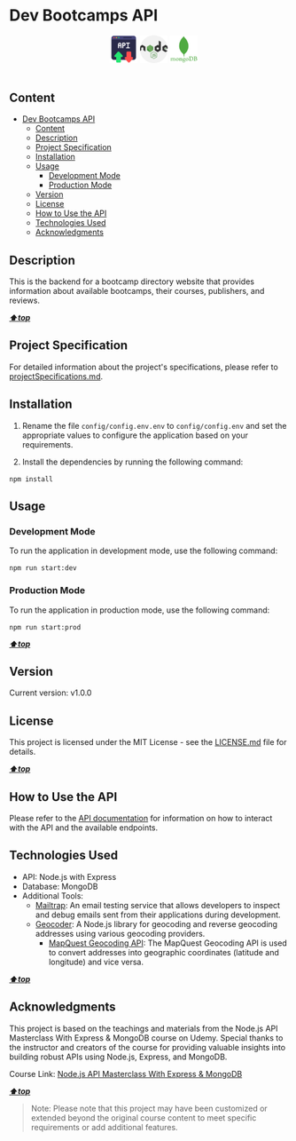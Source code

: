 # Dev Bootcamps API

<div align="center" width=100%>
    &emsp;
    <img src="./dev-data/pic/api.png" alt="api" width=10%" />
    <img src="./dev-data/pic/nodejs.png" alt="nodejs" width=10%" />
    <img src="./dev-data/pic/mongodb.png" alt="mongodb" width=10%" />
</div>
<br>

## Content

<!-- TOC -->

- [Dev Bootcamps API](#dev-bootcamps-api)
    - [Content](#content)
    - [Description](#description)
    - [Project Specification](#project-specification)
    - [Installation](#installation)
    - [Usage](#usage)
        - [Development Mode](#development-mode)
        - [Production Mode](#production-mode)
    - [Version](#version)
    - [License](#license)
    - [How to Use the API](#how-to-use-the-api)
    - [Technologies Used](#technologies-used)
    - [Acknowledgments](#acknowledgments)

<!-- /TOC -->

## Description

This is the backend for a bootcamp directory website that provides information about available bootcamps, their courses, publishers, and reviews.

**_[⬆️top](#content)_**

## Project Specification

For detailed information about the project's specifications, please refer to [projectSpecifications.md](./docs/projectSpecifications.md).

## Installation

1. Rename the file `config/config.env.env` to `config/config.env` and set the appropriate values to configure the application based on your requirements.

2. Install the dependencies by running the following command:

```
npm install
```

## Usage

### Development Mode

To run the application in development mode, use the following command:

```
npm run start:dev
```

### Production Mode

To run the application in production mode, use the following command:

```
npm run start:prod
```

**_[⬆️top](#content)_**

## Version

Current version: v1.0.0

## License

This project is licensed under the MIT License - see the [LICENSE.md](./LICENSE) file for details.

**_[⬆️top](#content)_**

## How to Use the API

Please refer to the [API documentation](https://m7moudgadallah.github.io/devBootcampAPI/) for information on how to interact with the API and the available endpoints.

## Technologies Used

-   API: Node.js with Express
-   Database: MongoDB
-   Additional Tools:
    -   [Mailtrap](https://mailtrap.io/): An email testing service that allows developers to inspect and debug emails sent from their applications during development.
    -   [Geocoder](https://www.npmjs.com/package/node-geocoder): A Node.js library for geocoding and reverse geocoding addresses using various geocoding providers.
        -   [MapQuest Geocoding API](https://developer.mapquest.com/documentation/geocoding-api/): The MapQuest Geocoding API is used to convert addresses into geographic coordinates (latitude and longitude) and vice versa.

**_[⬆️top](#content)_**

## Acknowledgments

This project is based on the teachings and materials from the Node.js API Masterclass With Express & MongoDB course on Udemy. Special thanks to the instructor and creators of the course for providing valuable insights into building robust APIs using Node.js, Express, and MongoDB.

Course Link: [Node.js API Masterclass With Express & MongoDB](https://www.udemy.com/course/nodejs-api-masterclass/)

**_[⬆️top](#content)_**

> Note: Please note that this project may have been customized or extended beyond the original course content to meet specific requirements or add additional features.

